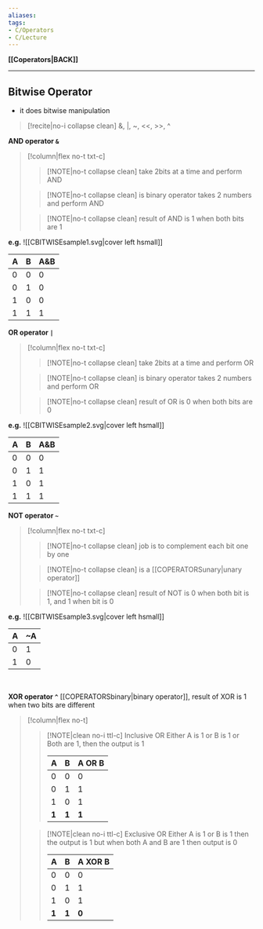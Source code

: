 ```yaml
---
aliases:
tags:
- C/Operators
- C/Lecture
---
```

**[[Coperators|BACK]]**

---
## Bitwise Operator
- it does bitwise manipulation

>[!recite|no-i collapse clean] &, |, ~, <<, >>, ^

**AND operator  `&`**
>[!column|flex no-t txt-c]
>>[!NOTE|no-t collapse clean]
>> take 2bits at a time and perform AND
>
>>[!NOTE|no-t collapse clean]
>> is binary operator takes 2 numbers and perform AND
>
>>[!NOTE|no-t collapse clean]
>> result of AND is 1 when both bits are 1

**e.g.**
![[CBITWISEsample1.svg|cover left hsmall]]

| A   | B   | A&B |
| --- | --- | --- |
| 0   | 0   | 0   |
| 0   | 1   | 0   |
| 1   | 0   | 0   |
| 1   | 1   | 1   | 

**OR operator `|`**
>[!column|flex no-t txt-c]
>>[!NOTE|no-t collapse clean]
>> take 2bits at a time and perform OR
>
>>[!NOTE|no-t collapse clean]
>> is binary operator takes 2 numbers and perform OR
>
>>[!NOTE|no-t collapse clean]
>> result of OR is 0 when both bits are 0

**e.g.**
![[CBITWISEsample2.svg|cover left hsmall]]

| A   | B   | A&B |
| --- | --- | --- |
| 0   | 0   | 0   |
| 0   | 1   | 1   |
| 1   | 0   | 1   |
| 1   | 1   | 1   |

**NOT operator `~`**
>[!column|flex no-t txt-c]
>>[!NOTE|no-t collapse clean]
>> job is to complement each bit one by one
>
>>[!NOTE|no-t collapse clean]
>> is a [[COPERATORSunary|unary operator]]
>
>>[!NOTE|no-t collapse clean]
>> result of NOT is 0 when both bit is 1, and 1 when bit is 0

**e.g.**
![[CBITWISEsample3.svg|cover left hsmall]]

| A   | ~A   |
| --- | --- |
| 0   | 1   |
| 1   | 0   |

<br>

**XOR operator `^`**
[[COPERATORSbinary|binary operator]], result of XOR is 1 when two bits are different
>[!column|flex no-t]
>>[!NOTE|clean no-i ttl-c] Inclusive OR
>> Either A is 1 or B is 1 or Both are 1, then the output is 1
>> 
>> | A | B | A OR B |
>> | -- | -- | -- |
>> | 0 | 0 | 0 |
>> | 0 | 1 | 1 |
>> | 1 | 0 | 1 |
>> | **1** | **1** | **1** |
>
>>[!NOTE|clean no-i ttl-c] Exclusive OR
>> Either A is 1 or B is 1 then the output is 1 but when both A and B are 1 then output is 0
>> 
>> | A | B | A XOR B |
>> | -- | -- | -- |
>> | 0 | 0 | 0 |
>> | 0 | 1 | 1 |
>> | 1 | 0 | 1 |
>> | **1** | **1** | **0** |
